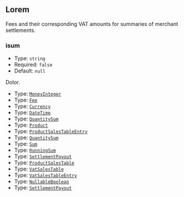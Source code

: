 ## Lorem

Fees and their corresponding VAT amounts for summaries of merchant settlements.

<div class="md-api_reference_FiraCode">

### isum

* Type: `string`
* Required: `false`
* Default: `null`

Dolor.

* Type: [`MoneyInteger`](/api/resources/types/#moneyinteger)
* Type: [`Fee`](/api/resources/types/#fee)
* Type: [`Currency`](/api/resources/types/#currency)
* Type: [`DateTime`](/api/resources/types/#datetime)
* Type: [`QuantitySum`](/api/resources/types/#quantitysum)
* Type: [`Product`](/api/resources/types/#product)
* Type: [`ProductSalesTableEntry`](/api/resources/types/#productsalestableentry)
* Type: [`QuantitySum`](/api/resources/types/#quantitysum)
* Type: [`Sum`](/api/resources/types/#sum)
* Type: [`RunningSum`](/api/resources/types/#runningsum)
* Type: [`SettlementPayout`](/api/resources/types/#settlementpayout)
* Type: [`ProductSalesTable`](/api/resources/types/#productsalestable)
* Type: [`VatSalesTable`](/api/resources/types/#vatsalestable)
* Type: [`VatSalesTableEntry`](/api/resources/types/#vatsalestableentry)
* Type: [`NullableBoolean`](/api/resources/types/#nullableboolean)
* Type: [`SettlementPayout`](/api/resources/types/#settlementpayout)

</div>
